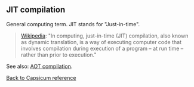 ## JIT compilation

General computing term. JIT stands for "Just-in-time". 

> [Wikipedia](https://en.wikipedia.org/wiki/Just-in-time_compilation): "In computing, just-in-time (JIT) compilation, also known as dynamic translation, is a way of executing computer code that involves compilation during execution of a program – at run time – rather than prior to execution."

See also: [AOT compilation](aot_compilation.md).

[Back to Capsicum reference](index.md)
